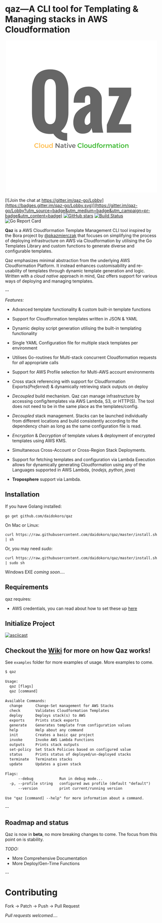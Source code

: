 # qaz—A CLI tool for Templating & Managing stacks in AWS Cloudformation  

<p align="center">
  <img src="images/qaz.png">
</p>

[![Join the chat at https://gitter.im/qaz-go/Lobby](https://badges.gitter.im/qaz-go/Lobby.svg)](https://gitter.im/qaz-go/Lobby?utm_source=badge&utm_medium=badge&utm_campaign=pr-badge&utm_content=badge)
[![GitHub stars](https://img.shields.io/github/stars/daidokoro/qaz.svg)](https://github.com/daidokoro/qaz/stargazers)
[![Build Status](https://travis-ci.org/daidokoro/qaz.svg)](https://travis-ci.org/daidokoro/qaz)
![Go Report Card](https://goreportcard.com/badge/github.com/daidokoro/qaz)


__Qaz__ is a AWS Cloudformation Template Management CLI tool inspired by the Bora project by [@pkazmierczak](https://github.com/pkazmierczak) that focuses on simplifying the process of deploying infrastructure on AWS via Cloudformation by utilising the Go Templates Library and custom functions to generate diverse and configurable templates.

Qaz emphasizes minimal abstraction from the underlying AWS Cloudformation Platform. It instead enhances customisability and re-usability of templates through dynamic template generation and logic.  Written with a _cloud native_ approach in mind, Qaz offers support for various ways of deploying and managing templates.

--

*Features:*

- Advanced template functionality & custom built-in template functions

- Support for Cloudformation templates written in JSON & YAML

- Dynamic deploy script generation utilising the built-in templating functionality

- Single YAML Configuration file for multiple stack templates per environment

- Utilises Go-routines for Multi-stack concurrent Cloudformation requests for *all* appropriate calls

- Support for AWS Profile selection for Multi-AWS account environments

- Cross stack referencing with support for Cloudformation Exports(_Preferred_) & dynamically retrieving stack outputs on deploy

- *Decoupled* build mechanism. Qaz can manage infrastructure by accessing config/templates via AWS Lambda, S3, or HTTP(S). The tool does not need to be in the same place as the templates/config.

- *Decoupled* stack management. Stacks can be launched individually from different locations and build consistently according to the dependency chain as long as the same configuration file is read.

- *Encryption* & *Decryption* of template values & deployment of encrypted templates using AWS KMS.

- Simultaneous Cross-Account or Cross-Region Stack Deployments.

- Support for fetching templates and configuration via Lambda Execution allows for dynamically generating Cloudformation using any of the Languages supported in AWS Lambda, (_nodejs, python, java_)
- __Troposphere__ support via Lambda.


## Installation

If you have Golang installed:

`go get github.com/daidokoro/qaz`

On Mac or Linux:

```
curl https://raw.githubusercontent.com/daidokoro/qaz/master/install.sh | sh
```

Or, you may need _sudo_:

```
curl https://raw.githubusercontent.com/daidokoro/qaz/master/install.sh | sudo sh
```

Windows EXE _coming soon_....

## Requirements
qaz requires:

- AWS credentials, you can read about how to set these up [here](http://blogs.aws.amazon.com/security/post/Tx3D6U6WSFGOK2H/A-New-and-Standardized-Way-to-Manage-Credentials-in-the-AWS-SDKs)

## Initialize Project

[![asciicast](https://asciinema.org/a/6d27ij32ev7ztarkfmrq5s0zg.png)](https://asciinema.org/a/6d27ij32ev7ztarkfmrq5s0zg?speed=2)


## Checkout the [Wiki](https://github.com/daidokoro/qaz/wiki) for more on how Qaz works!



See `examples` folder for more examples of usage. More examples to come.

```
$ qaz

Usage:
  qaz [flags]
  qaz [command]

Available Commands:
  change      Change-Set management for AWS Stacks
  check       Validates Cloudformation Templates
  deploy      Deploys stack(s) to AWS
  exports     Prints stack exports
  generate    Generates template from configuration values
  help        Help about any command
  init        Creates a basic qaz project
  invoke      Invoke AWS Lambda Functions
  outputs     Prints stack outputs
  set-policy  Set Stack Policies based on configured value
  status      Prints status of deployed/un-deployed stacks
  terminate   Terminates stacks
  update      Updates a given stack

Flags:
      --debug            Run in debug mode...
  -p, --profile string   configured aws profile (default "default")
      --version          print current/running version

Use "qaz [command] --help" for more information about a command.

```

--
## Roadmap and status
Qaz is now in __beta__, no more breaking changes to come. The focus from this point on is stability.

*TODO:*

- More Comprehensive Documentation
- More Deploy/Gen-Time Functions

--

# Contributing

Fork -> Patch -> Push -> Pull Request

_Pull requests welcomed...._
